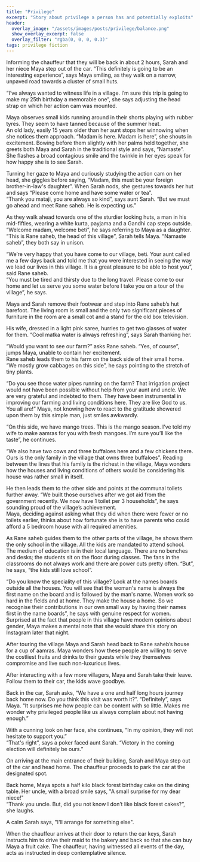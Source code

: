 ```yaml
---
title: "Privilege"
excerpt: "Story about privilege a person has and potentially exploits"
header:
  overlay_image: "/assets/images/posts/privilege/balance.png"
  show_overlay_excerpt: false
  overlay_filter: "rgba(0, 0, 0, 0.3)"
tags: privilege fiction
---
```

Informing the chauffeur that they will be back in about 2 hours, Sarah and her niece Maya step out of the car.
“This definitely is going to be an interesting experience”, says Maya smiling, as they walk on a narrow, unpaved 
road towards a cluster of small huts.

“I’ve always wanted to witness life in a village. I’m sure this trip is going to make my 25th birthday a memorable one”, 
she says adjusting the head strap on which her action cam was mounted.

Maya observes small kids running around in their shorts playing with rubber tyres.
They seem to have tanned because of the summer heat.  
An old lady, easily 15 years older than her aunt stops her winnowing
when she notices them approach. “Madam is here. Madam is here”, she shouts in excitement.
Bowing before them slightly with her palms held together, she greets both Maya and Sarah in the traditional style and 
says, “Namaste”. She flashes a broad contagious smile and the twinkle in her eyes speak for how happy she is to see Sarah.

Turning her gaze to Maya and curiously studying the action cam on her head, she giggles before saying, 
“Madam, this must be your foreign brother-in-law's daughter”. When Sarah nods, she gestures towards her hut and says 
“Please come home and have some water or tea”.  
“Thank you mataji, you are always so kind”, says aunt Sarah. “But we must go ahead and meet Rane saheb. He is expecting us.”

As they walk ahead towards one of the sturdier looking huts, a man in his mid-fifties, wearing a white kurta, payjama 
and a Gandhi cap steps outside. “Welcome madam, welcome beti”, he says referring to Maya as a daughter.  
“This is Rane saheb, the head of this village”, Sarah tells Maya. “Namaste saheb”, they both say in unison.

“We’re very happy that you have come to our village, beti. Your aunt called me a few days back and told me that you
were interested in seeing the way we lead our lives in this village. It is a great pleasure to be able to host you”,
said Rane saheb.   
“You must be tired and thirsty due to the long travel. Please come to our home and let us serve you some water 
before I take you on a tour of the village”, he says.

Maya and Sarah remove their footwear and step into Rane saheb’s hut barefoot. The living room is small and the only two
significant pieces of furniture in the room are a small cot and a stand for the old box television.

His wife, dressed in a light pink saree, hurries to get two glasses of water for them. 
“Cool matka water is always refreshing”, says Sarah thanking her.

“Would you want to see our farm?” asks Rane saheb. “Yes, of course”, jumps Maya, unable to contain her excitement.  
Rane saheb leads them to his farm on the back side of their small home. “We mostly grow cabbages on this side”, 
he says pointing to the stretch of tiny plants.

“Do you see those water pipes running on the farm? That irrigation project would not have been possible without help
from your aunt and uncle. We are very grateful and indebted to them. 
They have been instrumental in improving our farming and living conditions here. They are like God to us. You all are!”
Maya, not knowing how to react to the gratitude showered upon them by this simple man, just smiles awkwardly.

“On this side, we have mango trees. This is the mango season. I’ve told my wife to make aamras for you with fresh mangoes.
I’m sure you’ll like the taste”, he continues.

“We also have two cows and three buffaloes here and a few chickens there. Ours is the only family in the village that
owns three buffaloes”. Reading between the lines that his family is the richest in the village, Maya wonders how the 
houses and living conditions of others would be considering his house was rather small in itself.

He then leads them to the other side and points at the communal toilets further away. “We built those ourselves after we 
got aid from the government recently. We now have 1 toilet per 3 households”, he says sounding proud of the village’s 
achievement.  
Maya, deciding against asking what they did when there were fewer or no toilets earlier, thinks about how fortunate
she is to have parents who could afford a 5 bedroom house with all required amenities.

As Rane saheb guides them to the other parts of the village, he shows them the only school in the village.
All the kids are mandated to attend school. The medium of education is in their local language.
There are no benches and desks; the students sit on the floor during classes. The fans in the classrooms do not 
always work and there are power cuts pretty often. “But”, he says, “the kids still love school”.

“Do you know the speciality of this village? Look at the names boards outside all the houses. 
You will see that the woman's name is always the first name on the board and is followed by the man's name. Women work so hard in the
fields and at home. They make the house a home. So we recognise their contributions in our own small way by having
their names first in the name boards”, he says with genuine respect for women.  
Surprised at the fact that people in this village have modern opinions about gender, Maya makes a mental note that
she would share this story on Instagram later that night.

After touring the village Maya and Sarah head back to Rane saheb’s house for a cup of aamras. 
Maya wonders how these people are willing to serve the costliest fruits and drinks to their guests
while they themselves compromise and live such non-luxurious lives.

After interacting with a few more villagers, Maya and Sarah take their leave. Follow them to their car, the kids wave goodbye.

Back in the car, Sarah asks, “We have a one and half long hours journey back home now. Do you think this visit was worth it?”.
“Definitely”, says Maya. “It surprises me how people can be content with so little. Makes me wonder why privileged
people like us always complain about not having enough.”

With a cunning look on her face, she continues, “In my opinion, they will not hesitate to support you.”  
“That's right”, says a poker faced aunt Sarah. “Victory in the coming election will definitely be ours.”

On arriving at the main entrance of their building, Sarah and Maya step out of the car and head home. The chauffeur
proceeds to park the car at the designated spot.

Back home, Maya spots a half kilo black forest birthday cake on the dining table. Her uncle, with a broad smile says,
"A small surprise for my dear niece!"  
“Thank you uncle. But, did you not know I don’t like black forest cakes?”, she laughs.  

A calm Sarah says, "I'll arrange for something else".

When the chauffeur arrives at their door to return the car keys, Sarah instructs him to drive their maid to the bakery
and back so that she can buy Maya a fruit cake. The chauffeur, having witnessed all events of the day, acts as instructed
in deep contemplative silence.